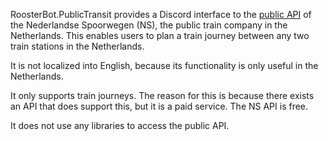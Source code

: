 RoosterBot.PublicTransit provides a Discord interface to the [public API](https://www.ns.nl/en/travel-information/ns-api) of the Nederlandse Spoorwegen (NS), the public train company in the Netherlands. This enables users to plan a train journey between any two train stations in the Netherlands.

It is not localized into English, because its functionality is only useful in the Netherlands.

It only supports train journeys. The reason for this is because there exists an API that does support this, but it is a paid service. The NS API is free.

It does not use any libraries to access the public API.